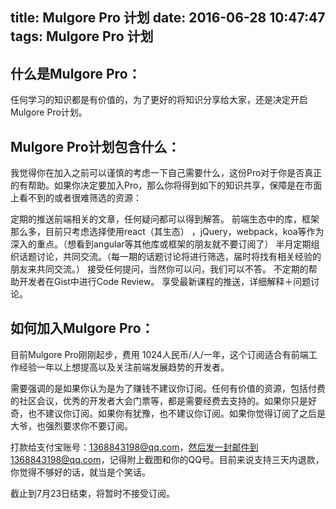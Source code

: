 title: Mulgore Pro 计划
date: 2016-06-28 10:47:47
tags: Mulgore Pro 计划
---

## 什么是Mulgore Pro：

任何学习的知识都是有价值的，为了更好的将知识分享给大家，还是决定开启Mulgore Pro计划。

## Mulgore Pro计划包含什么：

我觉得你在加入之前可以谨慎的考虑一下自己需要什么，这份Pro对于你是否真正的有帮助。如果你决定要加入Pro，那么你将得到如下的知识共享，保障是在市面上看不到的或者很难筛选的资源：

定期的推送前端相关的文章，任何疑问都可以得到解答。
前端生态中的库，框架那么多，目前只考虑选择使用react（其生态） ，jQuery，webpack，koa等作为深入的重点。（想看到angular等其他库或框架的朋友就不要订阅了）
半月定期组织话题讨论，共同交流。（每一期的话题讨论将进行筛选，届时将找有相关经验的朋友来共同交流。）
接受任何提问，当然你可以问，我们可以不答。
不定期的帮助开发者在Gist中进行Code Review。
享受最新课程的推送，详细解释＋问题讨论。

## 如何加入Mulgore Pro：

目前Mulgore Pro刚刚起步，费用 1024人民币/人/一年，这个订阅适合有前端工作经验一年以上想提高以及关注前端发展趋势的开发者。

需要强调的是如果你认为是为了赚钱不建议你订阅。任何有价值的资源，包括付费的社区会议，优秀的开发者大会门票等，都是需要经费去支持的。如果你只是好奇，也不建议你订阅。如果你有犹豫，也不建议你订阅。如果你觉得订阅了之后是大爷，也强烈要求你不要订阅。

打款给支付宝账号：1368843198@qq.com，然后发一封邮件到1368843198@qq.com，记得附上截图和你的QQ号。目前来说支持三天内退款，你觉得不够好的话，就当是个笑话。

截止到7月23日结束，将暂时不接受订阅。